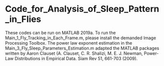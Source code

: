 # Code_for_Analysis_of_Sleep_Pattern_in_Flies
These codes can be run on MATLAB 2019a.
To run the Main_1_Fly_Tracking_in_Each_Frame.m, please install the demanded Image Processing Toolbox.
The power law exponent estimation in the Main_3_Fly_Sleep_Parameters_Estimation.m adapted the MATLAB packages written by Aaron Clauset (A. Clauset, C. R. Shalizi, M. E. J. Newman, Power-Law Distributions in Empirical Data. Siam Rev 51, 661-703 (2009). 
